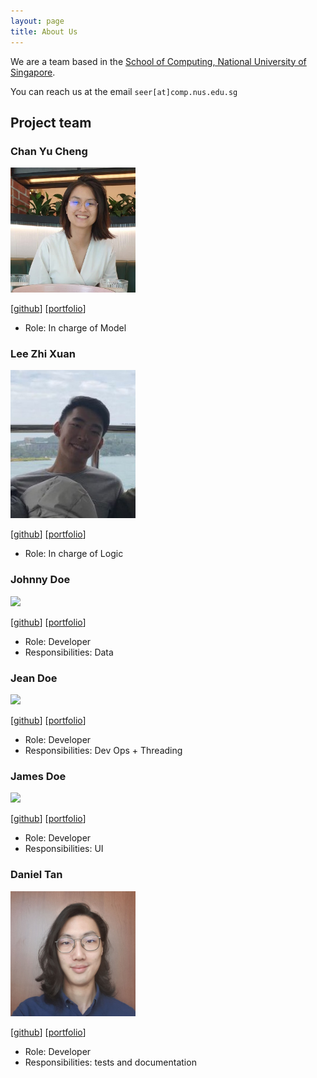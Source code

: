```yaml
---
layout: page
title: About Us
---
```


We are a team based in the [School of Computing, National University of Singapore](http://www.comp.nus.edu.sg).

You can reach us at the email `seer[at]comp.nus.edu.sg`

## Project team

### Chan Yu Cheng

<img src="images/yucheng11122017.png" width="200px">

[[github](https://github.com/yucheng11122017)]
[[portfolio](team/chanyucheng.md)]

* Role: In charge of Model

### Lee Zhi Xuan

<img src="images/leezhixuan.png" width="200px">

[[github](https://github.com/leezhixuan)]
[[portfolio](team/leezhixuan.md)]

* Role: In charge of Logic

### Johnny Doe

<img src="images/johndoe.png" width="200px">

[[github](http://github.com/johndoe)] [[portfolio](team/johndoe.md)]

* Role: Developer
* Responsibilities: Data

### Jean Doe

<img src="images/johndoe.png" width="200px">

[[github](http://github.com/johndoe)]
[[portfolio](team/johndoe.md)]

* Role: Developer
* Responsibilities: Dev Ops + Threading

### James Doe

<img src="images/johndoe.png" width="200px">

[[github](http://github.com/johndoe)]
[[portfolio](team/johndoe.md)]

* Role: Developer
* Responsibilities: UI

### Daniel Tan

<img src="images/cookiedan42.png" width="200px">

[[github](http://github.com/cookiedan42)]
[[portfolio](team/daniel.md)]

* Role: Developer
* Responsibilities: tests and documentation
